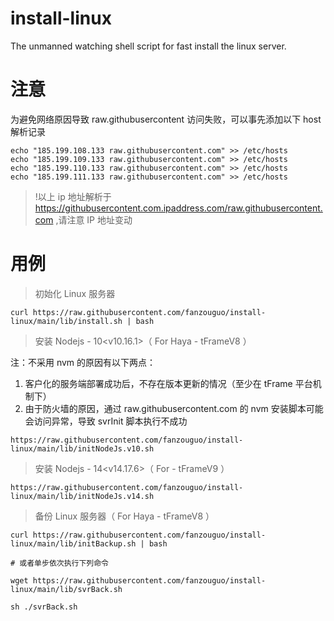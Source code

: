 # install-linux
The unmanned watching shell script for fast install the linux server.

# 注意

为避免网络原因导致 raw.githubusercontent 访问失败，可以事先添加以下 host 解析记录
``` shell
echo "185.199.108.133 raw.githubusercontent.com" >> /etc/hosts
echo "185.199.109.133 raw.githubusercontent.com" >> /etc/hosts
echo "185.199.110.133 raw.githubusercontent.com" >> /etc/hosts
echo "185.199.111.133 raw.githubusercontent.com" >> /etc/hosts
```

> !以上 ip 地址解析于 https://githubusercontent.com.ipaddress.com/raw.githubusercontent.com ,请注意 IP 地址变动

# 用例

> 初始化 Linux 服务器
``` shell
curl https://raw.githubusercontent.com/fanzouguo/install-linux/main/lib/install.sh | bash
```

> 安装 Nodejs - 10<v10.16.1>（ For Haya - tFrameV8 ）

注：不采用 nvm 的原因有以下两点：

1. 客户化的服务端部署成功后，不存在版本更新的情况（至少在 tFrame 平台机制下）
2. 由于防火墙的原因，通过 raw.githubusercontent.com 的 nvm 安装脚本可能会访问异常，导致 svrInit 脚本执行不成功
``` shell
https://raw.githubusercontent.com/fanzouguo/install-linux/main/lib/initNodeJs.v10.sh
```

> 安装 Nodejs - 14<v14.17.6>（ For - tFrameV9 ）
``` shell
https://raw.githubusercontent.com/fanzouguo/install-linux/main/lib/initNodeJs.v14.sh
```

> 备份 Linux 服务器（ For Haya - tFrameV8 ）
``` shell
curl https://raw.githubusercontent.com/fanzouguo/install-linux/main/lib/initBackup.sh | bash

# 或者单步依次执行下列命令

wget https://raw.githubusercontent.com/fanzouguo/install-linux/main/lib/svrBack.sh

sh ./svrBack.sh
```
